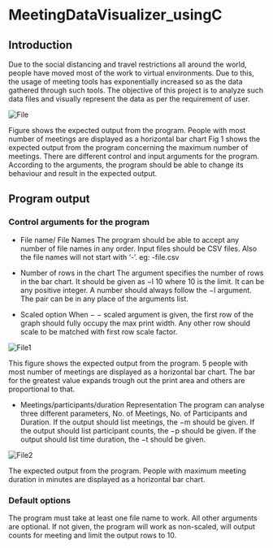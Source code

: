 # MeetingDataVisualizer_usingC

## Introduction
Due to the social distancing and travel restrictions all around the world, people have moved most of the work to virtual environments. Due to this, the usage of meeting tools has exponentially increased so as the data gathered through such tools. The objective of this project is to analyze such data files and visually represent the data as per the requirement of user.

![File](https://user-images.githubusercontent.com/104277153/218191355-3011155d-c8d5-403b-83be-e37a8687d443.JPG)

Figure shows the expected output from the program. People with most number of meetings are displayed as a horizontal bar chart
Fig 1 shows the expected output from the program concerning the maximum number of meetings.
There are different control and input arguments for the program. According to the arguments, the program should be able to change its behaviour and result in the expected output.

## Program output

### Control arguments for the program
- File name/ File Names
The program should be able to accept any number of file names in any order. Input files should be CSV files. Also the file names will not start with ‘-’. eg: -file.csv

- Number of rows in the chart
The argument specifies the number of rows in the bar chart. It should be given as −l 10 where 10 is the limit. It can be any positive integer. A number should always follow the −l argument. The pair can be in any place of the arguments list.
- Scaled option
When − − scaled argument is given, the first row of the graph should fully occupy the max print width. Any other row should scale to be matched with first row scale factor.

![File1](https://user-images.githubusercontent.com/104277153/218191943-24de68df-4df3-4e37-a56e-e9ef29323ee7.JPG)

This figure shows the expected output from the program. 5 people with most number of meetings are displayed as a horizontal bar chart. The bar for the greatest value expands trough out the print area and others are proportional to that.

- Meetings/participants/duration Representation
The program can analyse three different parameters, No. of Meetings, No. of Participants and
Duration. If the output should list meetings, the −m should be given. If the output should list
participant counts, the −p should be given. If the output should list time duration, the −t should be
given.

![File2](https://user-images.githubusercontent.com/104277153/218192281-15b04212-5113-4022-81f8-52613a416713.JPG)

The expected output from the program. People with maximum meeting duration in minutes are displayed as a horizontal bar chart.

### Default options
The program must take at least one file name to work. All other arguments are optional. If not given, the program will work as non-scaled, will output counts for meeting and limit the output rows to 10.


